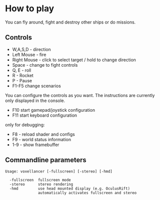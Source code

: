 How to play
===========

You can fly around, fight and destroy other ships or do missions.

## Controls
* W,A,S,D - direction
* Left Mouse - fire
* Right Mouse - click to select target / hold to change direction
* Space - change to fight controls
* Q, E - roll
* R - Rocket
* P - Pause
* F1-F5 change scenarios

You can configure the controls as you want. The instructions are currently only displayed in the console.

* F10 start gamepad/joystick configuration
* F11 start keyboard configuration

only for debugging:
* F8 - reload shader and configs
* F9 - world status information
* 1-9 - show framebuffer

## Commandline parameters

	Usage: voxellancer [-fullscreen] [-stereo] [-hmd]

	  -fullscreen  fullscreen mode
	  -stereo      stereo rendering
	  -hmd         use head mounted display (e.g. OculusRift)
		           automatically activates fullscreen and stereo


